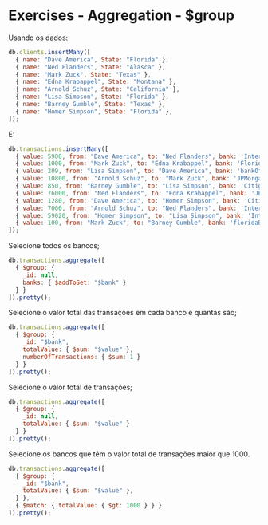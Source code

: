 # Exercises - Aggregation - $group

Usando os dados:

```javascript
db.clients.insertMany([
  { name: "Dave America", State: "Florida" },
  { name: "Ned Flanders", State: "Alasca" },
  { name: "Mark Zuck", State: "Texas" },
  { name: "Edna Krabappel", State: "Montana" },
  { name: "Arnold Schuz", State: "California" },
  { name: "Lisa Simpson", State: "Florida" },
  { name: "Barney Gumble", State: "Texas" },
  { name: "Homer Simpson", State: "Florida" },
]);
```

E:

```javascript
db.transactions.insertMany([
  { value: 5900, from: "Dave America", to: "Ned Flanders", bank: 'International' },
  { value: 1000, from: "Mark Zuck", to: "Edna Krabappel", bank: 'FloridaBank' },
  { value: 209, from: "Lisa Simpson", to: "Dave America", bank: 'bankOfAmerica' },
  { value: 10800, from: "Arnold Schuz", to: "Mark Zuck", bank: 'JPMorgan' },
  { value: 850, from: "Barney Gumble", to: "Lisa Simpson", bank: 'Citigroup' },
  { value: 76000, from: "Ned Flanders", to: "Edna Krabappel", bank: 'JPMorgan' },
  { value: 1280, from: "Dave America", to: "Homer Simpson", bank: 'Citigroup' },
  { value: 7000, from: "Arnold Schuz", to: "Ned Flanders", bank: 'International' },
  { value: 59020, from: "Homer Simpson", to: "Lisa Simpson", bank: 'International' },
  { value: 100, from: "Mark Zuck", to: "Barney Gumble", bank: 'floridaBank' },
]);
```

Selecione todos os bancos;

```javascript
db.transactions.aggregate([
  { $group: {
    _id: null,
    banks: { $addToSet: "$bank" }
  } }
]).pretty();
```

Selecione o valor total das transações em cada banco e quantas são;

```javascript
db.transactions.aggregate([
  { $group: {
    _id: "$bank",
    totalValue: { $sum: "$value" },
    numberOfTransactions: { $sum: 1 }
  } }
]).pretty();
```

Selecione o valor total de transações;

```javascript
db.transactions.aggregate([
  { $group: {
    _id: null,
    totalValue: { $sum: "$value" }
  } }
]).pretty();
```

Selecione os bancos que têm o valor total de transações maior que 1000.

```javascript
db.transactions.aggregate([
  { $group: {
    _id: "$bank",
    totalValue: { $sum: "$value" },
  } },
  { $match: { totalValue: { $gt: 1000 } } }
]).pretty();
```
